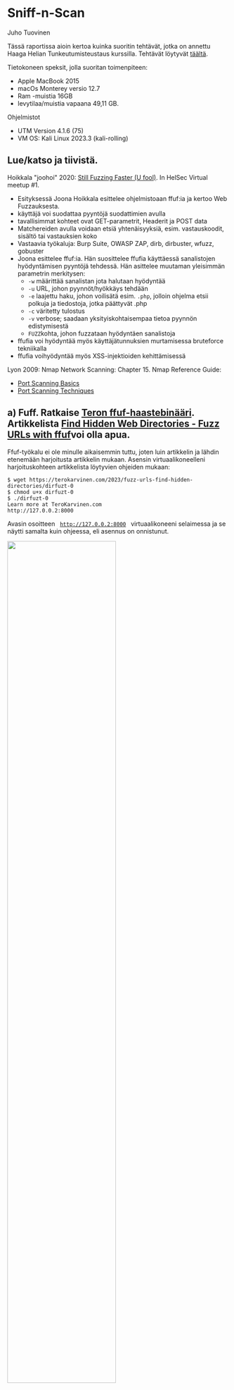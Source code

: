 # Sniff-n-Scan

Juho Tuovinen

Tässä raportissa aioin kertoa kuinka suoritin tehtävät, jotka on annettu Haaga Helian Tunkeutumisteustaus kurssilla. Tehtävät löytyvät [täältä](https://terokarvinen.com/2023/eettinen-hakkerointi-2023/#h2-sniff-n-scan).

Tietokoneen speksit, jolla suoritan toimenpiteen:
- Apple MacBook 2015
- macOs Monterey versio 12.7
- Ram -muistia 16GB
- levytilaa/muistia vapaana 49,11 GB.

Ohjelmistot
- UTM Version 4.1.6 (75)
- VM OS: Kali Linux 2023.3 (kali-rolling)

## Lue/katso ja tiivistä.

Hoikkala "joohoi" 2020: [Still Fuzzing Faster (U fool)](https://www.youtube.com/watch?v=mbmsT3AhwWU). In HelSec Virtual meetup #1.

- Esityksessä Joona Hoikkala esittelee ohjelmistoaan ffuf:ia ja kertoo Web Fuzzauksesta.
- käyttäjä voi suodattaa pyyntöjä suodattimien avulla
- tavallisimmat kohteet ovat GET-parametrit, Headerit ja POST data
- Matchereiden avulla voidaan etsiä yhtenäisyyksiä, esim. vastauskoodit, sisältö tai vastauksien koko
- Vastaavia työkaluja: Burp Suite, OWASP ZAP, dirb, dirbuster, wfuzz, gobuster
- Joona esittelee ffuf:ia. Hän suosittelee ffufia käyttäessä sanalistojen hyödyntämisen pyyntöjä tehdessä. Hän asittelee muutaman yleisimmän parametrin merkitysen:
   * <code>-w</code> määrittää sanalistan jota halutaan hyödyntää
   * <code>-u</code> URL, johon pyynnöt/hyökkäys tehdään
   * <code>-e</code> laajettu haku, johon voilisätä esim. <code>.php</code>, jolloin ohjelma etsii polkuja ja tiedostoja, jotka päättyvät .php
   * <code>-c</code> väritetty tulostus
   * <code>-v</code> verbose; saadaan yksityiskohtaisempaa tietoa pyynnön edistymisestä
   * <code>FUZZ</code>kohta, johon fuzzataan hyödyntäen sanalistoja
- ffufia voi hyödyntää myös käyttäjätunnuksien murtamisessa bruteforce tekniikalla
- ffufia voihyödyntää myös XSS-injektioiden kehittämisessä

Lyon 2009: Nmap Network Scanning: Chapter 15. Nmap Reference Guide:
- [Port Scanning Basics](https://nmap.org/book/man-port-scanning-basics.html)
- [Port Scanning Techniques](https://nmap.org/book/man-port-scanning-techniques.html)

## a) Fuff. Ratkaise [Teron ffuf-haastebinääri](https://terokarvinen.com/2023/fuzz-urls-find-hidden-directories/?fromSearch=ffuf#your-turn---challenge). Artikkelista [Find Hidden Web Directories - Fuzz URLs with ffuf](https://terokarvinen.com/2023/fuzz-urls-find-hidden-directories/)voi olla apua.

Ffuf-työkalu ei ole minulle aikaisemmin tuttu, joten luin artikkelin ja lähdin etenemään harjoitusta artikkelin mukaan. Asensin virtuaalikoneelleni harjoituskohteen artikkelista löytyvien ohjeiden mukaan:

````
$ wget https://terokarvinen.com/2023/fuzz-urls-find-hidden-directories/dirfuzt-0
$ chmod u+x dirfuzt-0
$ ./dirfuzt-0
Learn more at TeroKarvinen.com
http://127.0.0.2:8000

````

Avasin osoitteen <code> http://127.0.0.2:8000 </code> virtuaalikoneeni selaimessa ja se näytti samalta kuin ohjeessa, eli asennus on onnistunut.

<img src="/images/nothing.png" alt="" title="" width="70%" height="70%">

Seuraavaksi asensin ffuf-työkalun artikkelin ohjeiden mukaan:

````
$ wget https://github.com/ffuf/ffuf/releases/download/v2.0.0/ffuf_2.0.0_linux_amd64.tar.gz
$ tar -xf ffuf_2.0.0_linux_amd64.tar.gz
$ ./ffuf
Fuzz Faster U Fool - v2.0.0
...

````

Lastasin Daniel Miesslerin [Seclists](https://github.com/danielmiessler/SecLists) sanalistan.

    $ wget https://raw.githubusercontent.com/danielmiessler/SecLists/master/Discovery/Web-Content/common.txt


Ohjeissa kehotetaan varmuudeksi ottamaan kone pois internetistä, joten teen sen.

Seuraavaksi syötin komennon <code> ./ffuf -w common.txt -u http://127.0.0.2:8000/FUZZ </code> ja tuloste oli seuraava:

````

        /'___\  /'___\           /'___\       
       /\ \__/ /\ \__/  __  __  /\ \__/       
       \ \ ,__\\ \ ,__\/\ \/\ \ \ \ ,__\      
        \ \ \_/ \ \ \_/\ \ \_\ \ \ \ \_/      
         \ \_\   \ \_\  \ \____/  \ \_\       
          \/_/    \/_/   \/___/    \/_/       

       v2.0.0
________________________________________________

 :: Method           : GET
 :: URL              : http://127.0.0.2:8000/FUZZ
 :: Wordlist         : FUZZ: /home/kali/common.txt
 :: Follow redirects : false
 :: Calibration      : false
 :: Timeout          : 10
 :: Threads          : 40
 :: Matcher          : Response status: 200,204,301,302,307,401,403,405,500
________________________________________________

[Status: 200, Size: 132, Words: 6, Lines: 10, Duration: 0ms]
    * FUZZ: .bash_history

[Status: 200, Size: 132, Words: 6, Lines: 10, Duration: 0ms]
    * FUZZ: .bashrc

.... tuloste jatkuu tuhansia rivejä ....
````


TEHTÄVÄ ALKAA:


Latasin harjoituskohteen [dirfuzt-1](https://terokarvinen.com/2023/fuzz-urls-find-hidden-directories/dirfuzt-1) ja ajoin sen. 

````
wget https://terokarvinen.com/2023/fuzz-urls-find-hidden-directories/dirfuzt-1
chmod u+x dirfuzt-1
./dirfuzt-1
````
<img src="/images/nothing.png" alt="" title="" width="70%" height="70%">

Ennen Ffuf:n käyttöä kytken virtuaalikoneen pois verkosta. Kokeilin manuaalisesti löytyisikö sivulta <code>/admin</code>, <code>/secret</code> tai esim <code>/robots.txt</code>, mutta ei löytynyt. Kokeilin ensiksi komentoa <code>./ffuf -w common.txt -u http://127.0.0.2:8000/FUZZ</code>, jossa käytän aikaisemmin ladattua sanalistaa.


````

        /'___\  /'___\           /'___\       
       /\ \__/ /\ \__/  __  __  /\ \__/       
       \ \ ,__\\ \ ,__\/\ \/\ \ \ \ ,__\      
        \ \ \_/ \ \ \_/\ \ \_\ \ \ \ \_/      
         \ \_\   \ \_\  \ \____/  \ \_\       
          \/_/    \/_/   \/___/    \/_/       

       v2.0.0
________________________________________________

 :: Method           : GET
 :: URL              : http://127.0.0.2:8000/FUZZ
 :: Wordlist         : FUZZ: /home/kali/common.txt
 :: Follow redirects : false
 :: Calibration      : false
 :: Timeout          : 10
 :: Threads          : 40
 :: Matcher          : Response status: 200,204,301,302,307,401,403,405,500
________________________________________________

[Status: 200, Size: 154, Words: 9, Lines: 10, Duration: 0ms]
    * FUZZ: .bash_history

[Status: 200, Size: 154, Words: 9, Lines: 10, Duration: 0ms]
    * FUZZ: .bashrc


.... tuloste jatkuu tuhansia rivejä...
````

Tulosteesta nähdään, että jokaisen ei-toivotun vastauksen koko on 154 tavua eli 154 ASCII-merkkiä. Filteröin käyttäen apuna tätä tietoa komennolla <code>./ffuf -w common.txt -u http://127.0.0.2:8000/FUZZ -fs 154</code>. Tulosteesta löytyi seuraavat tiedot:

````
[Status: 301, Size: 41, Words: 3, Lines: 3, Duration: 0ms]
    * FUZZ: .git

[Status: 200, Size: 178, Words: 6, Lines: 11, Duration: 2ms]
    * FUZZ: .git/HEAD

[Status: 200, Size: 178, Words: 6, Lines: 11, Duration: 3ms]
    * FUZZ: .git/index

[Status: 200, Size: 178, Words: 6, Lines: 11, Duration: 3ms]
    * FUZZ: .git/config

[Status: 200, Size: 178, Words: 6, Lines: 11, Duration: 0ms]
    * FUZZ: .git/logs/

[Status: 301, Size: 64, Words: 3, Lines: 3, Duration: 0ms]
    * FUZZ: render/https://www.google.com

[Status: 200, Size: 182, Words: 6, Lines: 11, Duration: 0ms]
    * FUZZ: wp-admin
````
<code>/wp-admin</code>-kansio kuullosti kiinnostavimmalta, joten liitin sen URL:iin <code>http://127.0.0.2:8000/wp-admin</code>. TADAA! Oikeasivu ja lippu löytyi!
<img src="/images/flag.png" alt="" title="" width="70%" height="70%">

Lippu: FLAG{tero-wpadmin-3364c855a2ac87341fc7bcbda955b580}

## b) Fuffme. Asenna [Ffufme](https://terokarvinen.com/2023/fuffme-web-fuzzing-target-debian/) harjoitusmaali paikallisesti omalle koneellesi. Ratkaise tehtävät (kaikki paitsi ei "Content Discovery - Pipes")

Asensin Fuff:in ja Fuffme:n artikkelin ohjeiden mukaan. Otin koneeni pois netistä ja aloitin testaamisen. 

### Basic Content Discovery
Komennolla <code>ffuf -w $HOME/wordlists/common.txt -u http://localhost/cd/basic/FUZZ</code> löysin halutut kansiot <code>class</code> ja <code>development.log</code>.

`````

$ ffuf -w $HOME/wordlists/common.txt -u http://localhost/cd/basic/FUZZ

        /'___\  /'___\           /'___\       
       /\ \__/ /\ \__/  __  __  /\ \__/       
       \ \ ,__\\ \ ,__\/\ \/\ \ \ \ ,__\      
        \ \ \_/ \ \ \_/\ \ \_\ \ \ \ \_/      
         \ \_\   \ \_\  \ \____/  \ \_\       
          \/_/    \/_/   \/___/    \/_/       

       v2.1.0-dev
________________________________________________

 :: Method           : GET
 :: URL              : http://localhost/cd/basic/FUZZ
 :: Wordlist         : FUZZ: /home/kali/wordlists/common.txt
 :: Follow redirects : false
 :: Calibration      : false
 :: Timeout          : 10
 :: Threads          : 40
 :: Matcher          : Response status: 200-299,301,302,307,401,403,405,500
________________________________________________

class                   [Status: 200, Size: 19, Words: 4, Lines: 1, Duration: 20ms]
development.log         [Status: 200, Size: 19, Words: 4, Lines: 1, Duration: 14ms]
:: Progress: [4686/4686] :: Job [1/1] :: 2777 req/sec :: Duration: [0:00:02] :: Errors: 0 ::


`````

### Content Discovery With Recursion

Tässä tehtävässä käytetään recursion-kytkintä. Kytkin kertoo ohjelmalle, että jos se kohtaa hakemiston, sen tulee aloittaa uusi skannaus hakemistossa ja lopettaa kunnes hakemistoja ei enää löydy. Suoritin komennon <code>ffuf -w ~/wordlists/common.txt -recursion -u http://localhost/cd/recursion/FUZZ/</code>, joka käyttää kytkintä. Tuloste näyttää seuraavaa:

````
admin                   [Status: 301, Size: 0, Words: 1, Lines: 1, Duration: 16ms]
[INFO] Adding a new job to the queue: http://localhost/cd/recursion/admin/FUZZ

[INFO] Starting queued job on target: http://localhost/cd/recursion/admin/FUZZ

users                   [Status: 301, Size: 0, Words: 1, Lines: 1, Duration: 6ms]
[INFO] Adding a new job to the queue: http://localhost/cd/recursion/admin/users/FUZZ

[INFO] Starting queued job on target: http://localhost/cd/recursion/admin/users/FUZZ

96                      [Status: 200, Size: 19, Words: 4, Lines: 1, Duration: 16ms]
:: Progress: [4686/4686] :: Job [3/3] :: 2702 req/sec :: Duration: [0:00:01] :: Errors: 0
````

Hakemistot <code>/admin</code>, <code>/admin/users</code> ja <code>/admin/users/96</code> pitäisi löytyä ja niinhän ne löytyivätkin.

### Content Discovery With File Extensions

Tehtävän suomennos: "Olemme törmänneet hakemistoon nimeltä /logs, mutta sisältöä ei nähdä. Voimme tehdä oletuksen, että tässä hakemistossa olevat tiedostot käyttävät .log-tiedostopäätettä. Käytä skannausta -e-kytkimellä määrittääksesi tiedostopääte, joka lisätään jokaisen sanalistan sanan loppuun oikean lokitiedoston löytämiseksi." Lähdin kokeilemaan annetulla komennolla <code>ffuf -w ~/wordlists/common.txt -e .log -u http://localhost/cd/ext/logs/FUZZ/</code>. Skannauksen jälkeen hakemisto <code>/logusers.log</code> pitäisi löytyä.

Tuloste:

````
.......more.....
:: Progress: [8226/9372] :: Job [1/1] :: 2222 req/sec :: Duration: [0:00:03] :: Errors: 0
:: Progress: [8519/9372] :: Job [1/1] :: 2564 req/sec :: Duration: [0:00:03] :: Errors: 0
users.log               [Status: 200, Size: 19, Words: 4, Lines: 1, Duration: 15ms]
:: Progress: [8664/9372] :: Job [1/1] :: 2020 req/sec :: Duration: [0:00:03] :: Errors: 0
:: Progress: [8772/9372] :: Job [1/1] :: 1960 req/sec :: Duration: [0:00:03] :: Errors: 0
......more.....
````
Hakemisto löyty!

### No 404 Status

Tehtävän suomennos: "Ideaalimaailmassa kaikki verkkosivustot vastaisivat oikein oikeilla HTTP-tilakoodilla. Kokeillaan ajaa seuraava ffuf-esimerkki ja katsotaan, mitä tapahtuu: <code>ffuf -w ~/wordlists/common.txt -u http://localhost/cd/no404/FUZZ</code>."

Tuloste on pitkä ja siitä näkyy, että jokainen pyytämäsi tiedosto on palannut löydettynä. Se johtuu siitä, siitä, että verkkosivusto, joka näyttää "Sivua ei löydy" -viestin, ei palauta 404-otsikkotietoa.

"Huomaat, että "Sivua ei löydy" -sivulla on johdonmukaisesti tiedostokoko 669 tavua. Suoritetaan ffuf-komento uudelleen, mutta tällä kertaa käytämme -fs-kytkintä, joka suodattaa pois kaikki tulokset, joiden pituus on 669 tavua: ffuf -w ~/wordlists/common.txt -u http://localhost/cd/no404/FUZZ -fs 669"

Syötin komennon ja sain seuraavan tulosteen:

````
:: Progress: [3516/4686] :: Job [1/1] :: 2061 req/sec :: Duration: [0:00:01] :: Errors: 0
secret                  [Status: 200, Size: 25, Words: 4, Lines: 1, Duration: 10ms]
:: Progress: [3689/4686] :: Job [1/1] :: 1941 req/sec :: Duration: [0:00:01] :: Errors: 0
````
Ohjeen mukaan <code>secret</code>-hakemisto pitäisi löytyä ja niin löytyikin.

### Param Mining

Tehtävän suomennos: "Kun tarkastelet sivua /cd/param/data, näet viestin "Required Parameter Missing", ja sivulle on asetettu HTTP-tilakoodi 400, mikä tarkoittaa Bad Request -virhettä. Käyttämällä seuraavaa pyyntöä, voimme yrittää löytää puuttuvan parametrin: ffuf -w ~/wordlists/parameters.txt -u http://localhost/cd/param/data?FUZZ=1"

Tuloste:

````
debug                   [Status: 200, Size: 24, Words: 3, Lines: 1, Duration: 11ms]
:: Progress: [2450/2588] :: Job [1/1] :: 2702 req/sec :: Duration: [0:00:01] :: Errors: 0
:: Progress: [2588/2588] :: Job [1/1] :: 2150 req/sec :: Duration: [0:00:01] :: Errors: 0
:: Progress: [2588/2588] :: Job [1/1] :: 2150 req/sec :: Duration: [0:00:01] :: Errors: 0
````

Ohjeen mukaan puuttuva parametri <code>debug</code> pitäisi löytyä ja niin löytyikin.

### Rate Limited

Tehtävän suomennos: "Ajoittain palvelut rajoittavat pyyntöjen määrää sekunnissa. Tämä tarkoittaa, että voit lähettää vain tietyn määrän pyyntöjä sekunnissa. Tässä tapauksessa hakemisto, jota yritämme fuzzata, on rajoitettu 50 pyyntöön sekunnissa. Jos yrität ajaa seuraavan komennon, huomaat, että saat paljon 429 HTTP-tilakoodeja, mikä tarkoittaa, että olet tilapäisesti estetty lähettämästä pyyntöjä muutaman sekunnin ajan. Käytämme -mc-kytkintä näyttääksemme vain HTTP-tilakoodit 200 ja 429. Tämä auttaa meitä seuraamaan sekä onnistuneet että rajoitukset aiheuttaneet pyynnöt.

Ajoin ohjeessa annetun komennon <code>ffuf -w ~/wordlists/common.txt -u http://ffuf.test/cd/rate/FUZZ -mc 200,429</code> ja sain seuraavan syötteen:

````
:: Progress: [636/4686] :: Job [1/1] :: 0 req/sec :: Duration: [0:00:00] :: Errors: 597 :
:: Progress: [2199/4686] :: Job [1/1] :: 0 req/sec :: Duration: [0:00:00] :: Errors: 2159
:: Progress: [3544/4686] :: Job [1/1] :: 0 req/sec :: Duration: [0:00:00] :: Errors: 3504
:: Progress: [4686/4686] :: Job [1/1] :: 0 req/sec :: Duration: [0:00:00] :: Errors: 4686
:: Progress: [4686/4686] :: Job [1/1] :: 0 req/sec :: Duration: [0:00:00] :: Errors: 4686
````
Tästä nähdään, että virheitä on paljon ja vastaukset eivät ole tulleet odotetussa ajassa.

"Kokeile nyt ajaa seuraava komento. -p-kytkin aiheuttaa sovelluksen odottavan 0,1 sekuntia jokaista pyyntöä kohti ja -t-kytkin luo 5 versiota ffuf-työkalusta, mikä tarkoittaa enintään 50 pyyntöä sekunnissa."

    
    ffuf -w ~/wordlists/common.txt -t 5 -p 0.1 -u http://ffuf.test/cd/rate/FUZZ -mc 200,429


Sain tulosteen:

`````
....MORE....
:: Progress: [4680/4686] :: Job [1/1] :: 56 req/sec :: Duration: [0:01:35] :: Errors: 468
:: Progress: [4685/4686] :: Job [1/1] :: 56 req/sec :: Duration: [0:01:35] :: Errors: 468
:: Progress: [4686/4686] :: Job [1/1] :: 56 req/sec :: Duration: [0:01:35] :: Errors: 468
:: Progress: [4686/4686] :: Job [1/1] :: 51 req/sec :: Duration: [0:01:35] :: Errors: 468
`````

En saanut toivottua tulosta. Tiedostoa <code>oracle</code> ei löytynyt. Vian selvitys kesken.

### Subdomains - Virtual Host Enumeration

Tehtävän suomennos: "FFUF:ia voidaan käyttää aliverkkotunnusten löytämiseen virtuaalisten isäntien ja Host-otsikon muuttamisen avulla. Kokeile ajaa seuraava FFUF-komento: <code>ffuf -w ~/wordlists/subdomains.txt -H "Host: FUZZ.ffuf.me" -u http://localhost</code>"

Tuloste:

`````
....MORE....
:: Progress: [1907/1907] :: Job [1/1] :: 1459 req/sec :: Duration: [0:00:01] :: Errors: 0
:: Progress: [1907/1907] :: Job [1/1] :: 1459 req/sec :: Duration: [0:00:01] :: Errors: 0
:: Progress: [1907/1907] :: Job [1/1] :: 1459 req/sec :: Duration: [0:00:01] :: Errors: 0

`````
"Kun tarkastelet tuloksia, huomaat, että jokainen tulos palautuu koon ollessa 1495 tavua. Kokeile nyt ajaa alla oleva FFUF-skannaus, mutta tällä kertaa käytä -fs-kytkintä suodattaaksesi pois kaikki tulokset, joiden koko on 1495 tavua: <code>ffuf -w ~/wordlists/subdomains.txt -H "Host: FUZZ.ffuf.me" -u http://localhost -fs 1495/code>"

Tuloste:

`````
redhat                  [Status: 200, Size: 15, Words: 2, Lines: 1, Duration: 3ms]
:: Progress: [1907/1907] :: Job [1/1] :: 0 req/sec :: Duration: [0:00:00] :: Errors: 0 ::
`````

Tehtävän mukaan subdomain <code>redhat</code> pitäisi löytyä ja niinhän se löytyi!

## Porttiskannaa paikallinen kone (127.0.0.2 tms), sieppaa liikenne snifferillä, analysoi.
Ensiksi varmistin, että koneeni on kytketty pois internetistä vahinkojen välttämiseksi.
### nmap TCP connect scan -sT

Annoin komennon <code>nmap -sT localhost</code> ja käynnistin Wiresharkin analysoidakseni tuloksia.

Nmap:

````
Starting Nmap 7.94 ( https://nmap.org ) at 2023-11-04 13:10 EET
mass_dns: warning: Unable to determine any DNS servers. Reverse DNS is disabled. Try using --system-dns or specify valid servers with --dns-servers
Nmap scan report for localhost (127.0.0.1)
Host is up (0.00018s latency).
Other addresses for localhost (not scanned): ::1
Not shown: 999 closed tcp ports (conn-refused)
PORT   STATE SERVICE
80/tcp open  http

Nmap done: 1 IP address (1 host up) scanned in 0.13 seconds

````
Portti 80 on auki edellisestä tehtävästä (ffufme).

<code>-sT localhost</code> parametri määrittää Nmapin suorittamaan TCP-yhteyskävelyskannauksen eli Nmap yrittää muodostaa täydellisen TCP-yhteyden jokaisen skannatun kohteen kanssa. Se käyttää TCP Three-Way Handshakea jokaisen tarkastellun portin kohdalla.

Wireshark:

<img src="/images/wire1.png" alt="wire" title="wire" width="70%" height="70%">

Kuvasta näkyy, että Three-Way Handshake on tapahtunut onnistuneesti porttiin 80 <code>[SYN]</code>, <code>[SYN, ACK]</code>, <code>[ACK]</code>. Muista porteista ei saada tuloksia.

### d) nmap TCP SYN "used to be stealth" scan, -sS (tätä käytetään skannatessa useimmin)

Ajoin komennon <code>sudo nmap -sS localhost</code>. Tuloste:

`````
Starting Nmap 7.94 ( https://nmap.org ) at 2023-11-05 00:37 EET
mass_dns: warning: Unable to determine any DNS servers. Reverse DNS is disabled. Try using --system-dns or specify valid servers with --dns-servers
Nmap scan report for localhost (127.0.0.1)
Host is up (0.0000090s latency).
Other addresses for localhost (not scanned): ::1
Not shown: 999 closed tcp ports (reset)
PORT   STATE SERVICE
80/tcp open  http

Nmap done: 1 IP address (1 host up) scanned in 0.14 seconds
`````

Sain seuraavat tulokset Wiresharkista:

<img src="/images/wire2.png" alt="wire" title="wire" width="70%" height="70%">

Tuloksista näkyy, että Three-Way Handshake on aloitettu ja porttiin 80 on lähetetty SYN-lippu. Tähän on myös vastattu SYN/ACK-lipulla, mutta viimeisestä vaiheetta (ACK) ei tapahdukaan. Muista porteista ei saada tuloksia.

### e) nmap ping sweep -sn

Ajoin komennon <code>nmap -sn localhost</code>. Tuloste:
````
Starting Nmap 7.94 ( https://nmap.org ) at 2023-11-05 01:03 EET
mass_dns: warning: Unable to determine any DNS servers. Reverse DNS is disabled. Try using --system-dns or specify valid servers with --dns-servers
Nmap scan report for localhost (127.0.0.1)
Host is up (0.0012s latency).
Other addresses for localhost (not scanned): ::1
Nmap done: 1 IP address (1 host up) scanned in 0.01 seconds

````
Sain seuraavat tulokset Wiresharkista:

<img src="/images/wire3.png" alt="wire" title="wire" width="70%" height="70%">

Nähdään taas onnistunut Three-Way Handshake portissa 80, mutta oletin näkeväni ICMP-pakettien liikettä. Voi olla mahdollista, että ICMP-pakettien lähetys on estetty.


### f) nmap don't ping -Pn

Suoritetaan skannaus ilman ping-testausta: <code>nmap -Pn localhost</code>. Tuloste:
`````
Starting Nmap 7.94 ( https://nmap.org ) at 2023-11-05 01:18 EET
mass_dns: warning: Unable to determine any DNS servers. Reverse DNS is disabled. Try using --system-dns or specify valid servers with --dns-servers
Nmap scan report for localhost (127.0.0.1)
Host is up (0.00063s latency).
Other addresses for localhost (not scanned): ::1
Not shown: 999 closed tcp ports (conn-refused)
PORT   STATE SERVICE
80/tcp open  http

Nmap done: 1 IP address (1 host up) scanned in 0.14 seconds
`````
Sain seuraavat tulokset Wiresharkista:

<img src="/images/wire4.png" alt="wire" title="wire" width="70%" height="70%">

Koska Nmap ei tee ping-testiä, kuuluisi vain näkyä TCP-pyyntöjä. Ja siltä tulos näyttäisi.

### g) nmap version detection -sV (esimerkki yhdestä palvelusta yhdessä portissa riittää)
Suoritetaan skannaus komennolla <code>nmap -sV -p 80 localhost</code>. Tuloste:
````
Starting Nmap 7.94 ( https://nmap.org ) at 2023-11-05 01:32 EET
mass_dns: warning: Unable to determine any DNS servers. Reverse DNS is disabled. Try using --system-dns or specify valid servers with --dns-servers
Nmap scan report for localhost (127.0.0.1)
Host is up (0.00022s latency).
Other addresses for localhost (not scanned): ::1

PORT   STATE SERVICE VERSION
80/tcp open  http    nginx 1.18.0 (Ubuntu)
Service Info: OS: Linux; CPE: cpe:/o:linux:linux_kernel

Service detection performed. Please report any incorrect results at https://nmap.org/submit/ .
Nmap done: 1 IP address (1 host up) scanned in 6.55 seconds
````
Nmap tunnisti palvelun käyttöjäsrjestelmän (Ubuntu).

Sain seuraavat tulokset Wiresharkista:

<img src="/images/wire5.png" alt="wire" title="wire" width="70%" height="70%">

En huomannut mitään mikä olisi kiinnittänyt huomioni. Tuloksena TCP-pyyntöjä, joita jo aikaisemmin näkyi.

### h) nmap output files -oA foo. Miltä tiedostot näyttävät? Mihin kukin tiedostotyyppi sopii?
Suoritin komennon <code>nmap -oA foo localhost</code> ja Nmap tallensi minulle tiedostot <code>foo.gnmap</code>, <code>foo.nmap</code> ja <code>foo.xml</code>.
- <code>foo.gnmap</code> samankaltainen kuin foo.nmap, mutta se on tarkoitettu käytettäväksi ohjelmallisesti. Se on yleensä tarkoitettu erilaisiin skripteihin tai automatisoituun analyysiin.
- <code>foo.nmap</code> sisältää skannauksen yksityiskohtaiset tulokset (kohdelaitteiden IP-osoitteet, avoimet portit, palveluiden versiot, käytetyt skannaustyypit ja muut yksityiskohdat) Nmapin omassa tekstiformaatissa. Käytetään yksityiskohtaisten skannatiedostojen tallentamiseen ja käsin tehtävään analyysiin.
- <code>foo.xml</code> sisältää skannauksen tulokset XML-muodossa. XML-tiedosto on rakenteellinen ja helposti parsittava tiedostomuoto, jota voidaan käyttää erilaisissa automatisoiduissa prosesseissa.

### i) nmap ajonaikaiset toiminnot (man nmap: runtime interaction): verbosity v/V, help ?, packet tracing p/P, status s (ja moni muu nappi)

Ensiksi ajoin komennon <code>nmap localhost</code> ja painoin "v". Tuloste:

````
Starting Nmap 7.94 ( https://nmap.org ) at 2023-11-05 02:31 EET
mass_dns: warning: Unable to determine any DNS servers. Reverse DNS is disabled. Try using --system-dns or specify valid servers with --dns-servers
Verbosity Increased to 1.
Verbosity Increased to 2.
Discovered open port 39377/tcp on 127.0.0.1
Completed Connect Scan at 02:31, 3.20s elapsed (65535 total ports)
Nmap scan report for localhost (127.0.0.1)
Host is up (0.00018s latency).
Other addresses for localhost (not scanned): ::1
Scanned at 2023-11-05 02:31:09 EET for 3s
Not shown: 65533 closed tcp ports (conn-refused)
PORT      STATE SERVICE
80/tcp    open  http
39377/tcp open  unknown

Read data files from: /usr/bin/../share/nmap
Nmap done: 1 IP address (1 host up) scanned in 3.30 seconds
````
Tämä nosti skannauksen tulostustasoa ja tulosti yksityiskohtaisemmin kuin tavallisessa skannauksessa. 

Seuraavaksi ajoin saman komennon ja painoin "p". Tuloste:
`````
Starting Nmap 7.94 ( https://nmap.org ) at 2023-11-05 02:28 EET
mass_dns: warning: Unable to determine any DNS servers. Reverse DNS is disabled. Try using --system-dns or specify valid servers with --dns-servers
Packet Tracing enabled.
CONN (0.2741s) TCP localhost > 127.0.0.1:2146 => Operation now in progress
CONN (0.2743s) TCP localhost > 127.0.0.1:2966 => Operation now in progress
CONN (0.2744s) TCP localhost > 127.0.0.1:47313 => Operation now in progress
CONN (0.2745s) TCP localhost > 127.0.0.1:34842 => Operation now in progress
CONN (0.2746s) TCP localhost > 127.0.0.1:58131 => Operation now in progress
CONN (0.2747s) TCP localhost > 127.0.0.1:60876 => Operation now in progress
CONN (0.2748s) TCP localhost > 127.0.0.1:31162 => Operation now in progress
CONN (0.2749s) TCP localhost > 127.0.0.1:23987 => Operation now in progress
CONN (0.2750s) TCP localhost > 127.0.0.1:24926 => Operation now in progress
CONN (0.2751s) TCP localhost > 127.0.0.1:31660 => Operation now in progress
CONN (0.2752s) TCP localhost > 127.0.0.1:31351 => Operation now in progress
CONN (0.2753s) TCP localhost > 127.0.0.1:23682 => Operation now in progress
CONN (0.2754s) TCP localhost > 127.0.0.1:39068 => Operation now in progress
CONN (0.2760s) TCP localhost > 127.0.0.1:5747 => Operation now in progress
CONN (0.2761s) TCP localhost > 127.0.0.1:59095 => Operation now in progress
....MORE....
`````
Packet Tracing -toiminto otettiin käyttöön ja se näyttää lähetyt ja vastaanotetut paketit reaaliajassa.

### j) Ninjojen tapaan. Piiloutuuko nmap-skannaus hyvin palvelimelta?
"Vinkkejä: Asenna Apache. Aja nmap-versioskannaus -sV tai -A omaan paikalliseen weppipalvelimeen. Etsi Apachen lokista tätä koskevat rivit. Wiresharkissa "http" on kätevä filtteri, se tulee siihen yläreunan "Apply a display filter..." -kenttään. Nmap-ajon aikana p laittaa packet tracing päälle. Vapaaehtoinen lisäkohta: jääkö Apachen lokiin jokin todiste nmap-versioskannauksesta?"

Asensin Apachen ja käynnistin sen. Lokitiedoista näkee Nmapin lähettämät HTTP-pyynnöt:
`````
$ cat /var/log/apache2/access.log
127.0.0.1 - - [05/Nov/2023:02:45:36 +0200] "GET / HTTP/1.0" 200 10975 "-" "-"
127.0.0.1 - - [05/Nov/2023:02:45:36 +0200] "GET /nmaplowercheck1699145136 HTTP/1.1" 404 451 "-" "Mozilla/5.0 (compatible; Nmap Scripting Engine; https://nmap.org/book/nse.html)"
127.0.0.1 - - [05/Nov/2023:02:45:36 +0200] "POST /sdk HTTP/1.1" 404 451 "-" "Mozilla/5.0 (compatible; Nmap Scripting Engine; https://nmap.org/book/nse.html)"
127.0.0.1 - - [05/Nov/2023:02:45:36 +0200] "GET / HTTP/1.0" 200 10975 "-" "-"
127.0.0.1 - - [05/Nov/2023:02:45:36 +0200] "GET /evox/about HTTP/1.1" 404 451 "-" "Mozilla/5.0 (compatible; Nmap Scripting Engine; https://nmap.org/book/nse.html)"
127.0.0.1 - - [05/Nov/2023:02:45:36 +0200] "GET /HNAP1 HTTP/1.1" 404 451 "-" "Mozilla/5.0 (compatible; Nmap Scripting Engine; https://nmap.org/book/nse.html)"
127.0.0.1 - - [05/Nov/2023:02:45:36 +0200] "GET / HTTP/1.0" 200 10975 "-" "-"
127.0.0.1 - - [05/Nov/2023:02:45:36 +0200] "GET / HTTP/1.1" 200 10956 "-" "-"
127.0.0.1 - - [05/Nov/2023:02:46:59 +0200] "GET / HTTP/1.0" 200 10975 "-" "-"
127.0.0.1 - - [05/Nov/2023:02:46:59 +0200] "GET / HTTP/1.0" 200 10975 "-" "-"
127.0.0.1 - - [05/Nov/2023:02:46:59 +0200] "GET /nmaplowercheck1699145219 HTTP/1.1" 404 451 "-" "Mozilla/5.0 (compatible; Nmap Scripting Engine; https://nmap.org/book/nse.html)"
127.0.0.1 - - [05/Nov/2023:02:46:59 +0200] "POST /sdk HTTP/1.1" 404 451 "-" "Mozilla/5.0 (compatible; Nmap Scripting Engine; https://nmap.org/book/nse.html)"
127.0.0.1 - - [05/Nov/2023:02:46:59 +0200] "GET /evox/about HTTP/1.1" 404 451 "-" "Mozilla/5.0 (compatible; Nmap Scripting Engine; https://nmap.org/book/nse.html)"
127.0.0.1 - - [05/Nov/2023:02:46:59 +0200] "GET /HNAP1 HTTP/1.1" 404 451 "-" "Mozilla/5.0 (compatible; Nmap Scripting Engine; https://nmap.org/book/nse.html)"
127.0.0.1 - - [05/Nov/2023:02:46:59 +0200] "GET / HTTP/1.0" 200 10975 "-" "-"
127.0.0.1 - - [05/Nov/2023:02:46:59 +0200] "GET / HTTP/1.1" 200 10956 "-" "-"
`````
### k) UDP-skannaus. UDP-skannaa paikkalinen kone (-sU). "Mulla olis vitsi UDP:sta, mutta en tiedä menisikö se perille":

Annoin komennon <code>sudo nmap -sU localhost</code>. Tuloste:
`````
Starting Nmap 7.94 ( https://nmap.org ) at 2023-11-05 02:56 EET
mass_dns: warning: Unable to determine any DNS servers. Reverse DNS is disabled. Try using --system-dns or specify valid servers with --dns-servers
Nmap scan report for localhost (127.0.0.1)
Host is up (0.000010s latency).
Other addresses for localhost (not scanned): ::1
All 1000 scanned ports on localhost (127.0.0.1) are in ignored states.
Not shown: 1000 closed udp ports (port-unreach)

Nmap done: 1 IP address (1 host up) scanned in 0.38 seconds
`````
Wireshark:
<img src="/images/wire6.png" alt="wire" title="wire" width="70%" height="70%">

Näyttäisi siltä, että UDP-skannaus tehtiin, mutta pyynnöt eivät mene perille.

### l) Miksi UDP-skannaus on hankalaa ja epäluotettavaa? Miksi UDP-skannauksen kanssa kannattaa käyttää --reason flagia ja snifferiä? (tässä alakohdassa vain vastaus viitteineen, ei tarvita testiä tietokoneella)


## Lähteet


Karvinen, Tero: Oppitunnit 2023-10-23, Tunkeutumistestaus, h2-Hacker Warmup (https://terokarvinen.com/2023/eettinen-hakkerointi-2023/#h2-sniff-n-scan)

https://terokarvinen.com/2023/fuzz-urls-find-hidden-directories

https://terokarvinen.com/2023/fuzz-urls-find-hidden-directories/?fromSearch=ffuf#your-turn---challenge

https://terokarvinen.com/2023/fuffme-web-fuzzing-target-debian/

https://www.youtube.com/watch?v=mbmsT3AhwWU

https://nmap.org/book/man-port-scanning-basics.html

https://nmap.org/book/man-port-scanning-techniques.html


